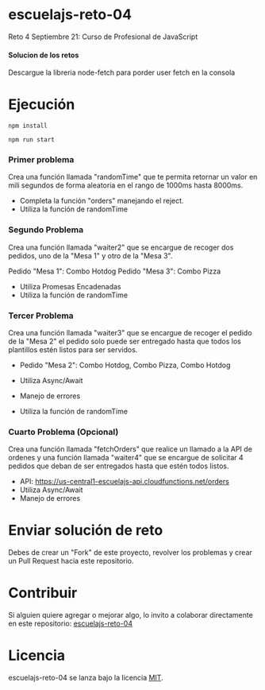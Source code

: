 # escuelajs-reto-04

Reto 4 Septiembre 21: Curso de Profesional de JavaScript

#### Solucion de los retos

Descargue la libreria node-fetch para porder user fetch en la consola

# Ejecución

```
npm install

npm run start
```

### Primer problema

Crea una función llamada "randomTime" que te permita retornar un valor en mili segundos de forma aleatoria en el rango de 1000ms hasta 8000ms.

- Completa la función "orders" manejando el reject.
- Utiliza la función de randomTime

### Segundo Problema

Crea una función llamada "waiter2" que se encargue de recoger dos pedidos, uno de la "Mesa 1" y otro de la "Mesa 3".

Pedido "Mesa 1": Combo Hotdog
Pedido "Mesa 3": Combo Pizza

- Utiliza Promesas Encadenadas
- Utiliza la función de randomTime

### Tercer Problema

Crea una función llamada "waiter3" que se encargue de recoger el pedido de la "Mesa 2" el pedido solo puede ser entregado hasta que todos los plantillos estén listos para ser servidos.

- Pedido "Mesa 2": Combo Hotdog, Combo Pizza, Combo Hotdog

- Utiliza Async/Await
- Manejo de errores
- Utiliza la función de randomTime

### Cuarto Problema (Opcional)

Crea una función llamada "fetchOrders" que realice un llamado a la API de ordenes y una función llamada "waiter4" que se encargue de solicitar 4 pedidos que deban de ser entregados hasta que estén todos listos.

- API: https://us-central1-escuelajs-api.cloudfunctions.net/orders
- Utiliza Async/Await
- Manejo de errores

# Enviar solución de reto

Debes de crear un "Fork" de este proyecto, revolver los problemas y crear un Pull Request hacia este repositorio.

# Contribuir

Si alguien quiere agregar o mejorar algo, lo invito a colaborar directamente en este repositorio: [escuelajs-reto-04](https://github.com/platzi/escuelajs-reto-04/)

# Licencia

escuelajs-reto-04 se lanza bajo la licencia [MIT](https://opensource.org/licenses/MIT).
